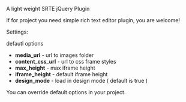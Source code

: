 A light weight SRTE jQuery Plugin

If for project you need simple rich text editor plugin, you are welcome!

Settings:

defautl options

<ul>
	<li><b>media_url</b> - url to images folder</li>
	<li><b>content_css_url</b> - url to css frame styles</li>
	<li><b>max_height</b> - max iframe height</li>
	<li><b>iframe_height</b> - default iframe height</li>
	<li><b>design_mode</b> - load in design mode ( default is true )</li>
</ul>

You can override default options in your project.
